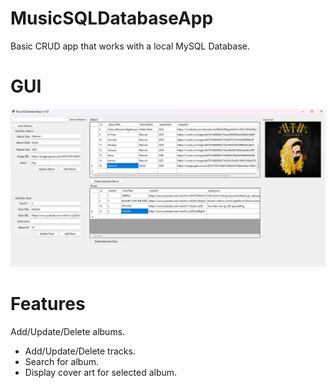 # MusicSQLDatabaseApp
Basic CRUD app that works with a local MySQL Database.

# GUI
![V1.0.0](https://github.com/tojohnny/MusicSQLDatabaseApp/blob/master/GUIsample.png?raw=true)

# Features
 Add/Update/Delete albums.
- Add/Update/Delete tracks.
- Search for album.
- Display cover art for selected album.
